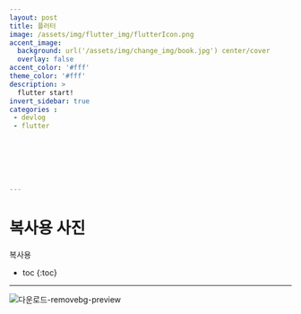 ```yaml
---
layout: post
title: 플러터
image: /assets/img/flutter_img/flutterIcon.png
accent_image: 
  background: url('/assets/img/change_img/book.jpg') center/cover
  overlay: false
accent_color: '#fff'
theme_color: '#fff'
description: >
  flutter start!
invert_sidebar: true
categories :
 - devlog	
 - flutter







---
```


#  복사용 사진

복사용

* toc
{:toc}




---

![다운로드-removebg-preview](../../../assets/img/blog/다운로드-removebg-preview.png)